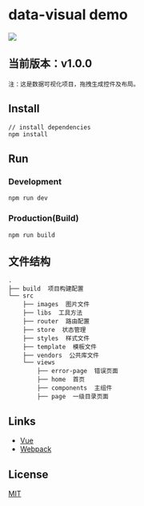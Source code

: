 
# data-visual demo
[![](https://....)](https://....)


## 当前版本：v1.0.0

`注：这是数据可视化项目，拖拽生成控件及布局。`

## Install
```bush
// install dependencies
npm install
```
## Run
### Development
```bush
npm run dev
```
### Production(Build)
```bush
npm run build
```

## 文件结构
```shell
.
├── build  项目构建配置
└── src
    ├── images  图片文件
    ├── libs  工具方法
    ├── router  路由配置
    ├── store  状态管理
    ├── styles  样式文件
    ├── template  模板文件
    ├── vendors  公共库文件
    └── views
        ├── error-page  错误页面
        ├── home  首页
        ├── components  主组件
        ├── page  一级目录页面
```

## Links
- [Vue](https://github.com/vuejs/vue)
- [Webpack](https://github.com/webpack/webpack)


## License
[MIT](http://opensource.org/licenses/MIT)

